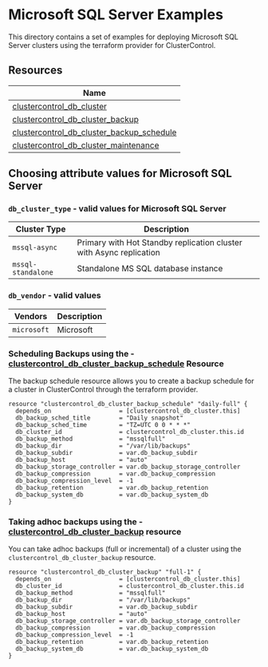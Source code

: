 # Microsoft SQL Server Examples

This directory contains a set of examples for deploying Microsoft SQL Server clusters using the terraform provider for ClusterControl.

## Resources

| Name                                                                                                                                                                     |
|--------------------------------------------------------------------------------------------------------------------------------------------------------------------------|
| [clustercontrol_db_cluster](https://github.com/severalnines/terraform-provider-clustercontrol/blob/main/docs/resources/db_cluster.md)                                                 |
| [clustercontrol_db_cluster_backup](https://github.com/severalnines/terraform-provider-clustercontrol/blob/main/docs/resources/db_cluster_backup.md)                            |                                                                                                                                                                                    |
| [clustercontrol_db_cluster_backup_schedule](https://github.com/severalnines/terraform-provider-clustercontrol/blob/main/docs/resources/db_cluster_backup_schedule.md) |
| [clustercontrol_db_cluster_maintenance](https://github.com/severalnines/terraform-provider-clustercontrol/blob/main/docs/resources/db_cluster_maintenance.md)             |


## Choosing attribute values for Microsoft SQL Server

### `db_cluster_type` - valid values for Microsoft SQL Server

| Cluster Type   | Description                                                         |
|----------------|---------------------------------------------------------------------|
| `mssql-async` | Primary with Hot Standby replication cluster with Async replication |
| `mssql-standalone` | Standalone MS SQL database instance                                 |

### `db_vendor` - valid values

| Vendors    | Description |
|------------|-------------|
| `microsoft` | Microsoft   |

### Scheduling Backups using the - [clustercontrol_db_cluster_backup_schedule](https://github.com/severalnines/terraform-provider-clustercontrol/blob/main/docs/resources/db_cluster_backup_schedule.md) Resource
The backup schedule resource allows you to create a backup schedule for a cluster in ClusterControl through the terraform provider.

```hcl
resource "clustercontrol_db_cluster_backup_schedule" "daily-full" {
  depends_on                   = [clustercontrol_db_cluster.this]
  db_backup_sched_title        = "Daily snapshot"
  db_backup_sched_time         = "TZ=UTC 0 0 * * *"
  db_cluster_id                = clustercontrol_db_cluster.this.id
  db_backup_method             = "mssqlfull"
  db_backup_dir                = "/var/lib/backups"
  db_backup_subdir             = var.db_backup_subdir
  db_backup_host               = "auto"
  db_backup_storage_controller = var.db_backup_storage_controller
  db_backup_compression        = var.db_backup_compression
  db_backup_compression_level  = -1
  db_backup_retention          = var.db_backup_retention
  db_backup_system_db          = var.db_backup_system_db
}
```

### Taking adhoc backups using the - [clustercontrol_db_cluster_backup](https://github.com/severalnines/terraform-provider-clustercontrol/blob/main/docs/resources/db_cluster_backup.md) resource
You can take adhoc backups (full or incremental) of a cluster using the `clustercontrol_db_cluster_backup` resource.

```hcl
resource "clustercontrol_db_cluster_backup" "full-1" {
  depends_on                   = [clustercontrol_db_cluster.this]
  db_cluster_id                = clustercontrol_db_cluster.this.id
  db_backup_method             = "mssqlfull"
  db_backup_dir                = "/var/lib/backups"
  db_backup_subdir             = var.db_backup_subdir
  db_backup_host               = "auto"
  db_backup_storage_controller = var.db_backup_storage_controller
  db_backup_compression        = var.db_backup_compression
  db_backup_compression_level  = -1
  db_backup_retention          = var.db_backup_retention
  db_backup_system_db          = var.db_backup_system_db
}
```
